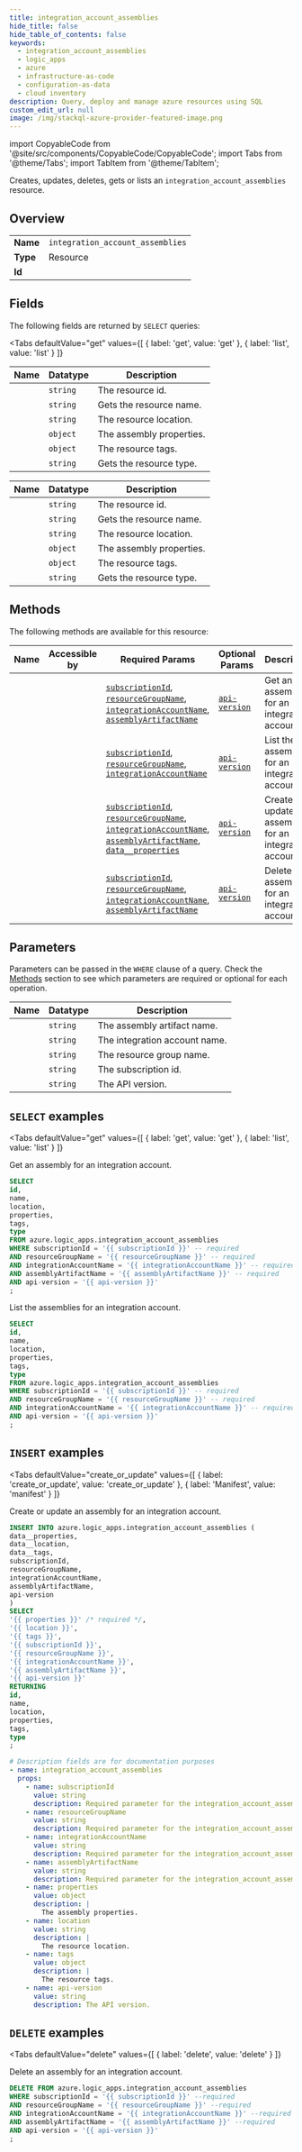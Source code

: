 ```yaml
--- 
title: integration_account_assemblies
hide_title: false
hide_table_of_contents: false
keywords:
  - integration_account_assemblies
  - logic_apps
  - azure
  - infrastructure-as-code
  - configuration-as-data
  - cloud inventory
description: Query, deploy and manage azure resources using SQL
custom_edit_url: null
image: /img/stackql-azure-provider-featured-image.png
---
```


import CopyableCode from '@site/src/components/CopyableCode/CopyableCode';
import Tabs from '@theme/Tabs';
import TabItem from '@theme/TabItem';

Creates, updates, deletes, gets or lists an <code>integration_account_assemblies</code> resource.

## Overview
<table><tbody>
<tr><td><b>Name</b></td><td><code>integration_account_assemblies</code></td></tr>
<tr><td><b>Type</b></td><td>Resource</td></tr>
<tr><td><b>Id</b></td><td><CopyableCode code="azure.logic_apps.integration_account_assemblies" /></td></tr>
</tbody></table>

## Fields

The following fields are returned by `SELECT` queries:

<Tabs
    defaultValue="get"
    values={[
        { label: 'get', value: 'get' },
        { label: 'list', value: 'list' }
    ]}
>
<TabItem value="get">

<table>
<thead>
    <tr>
    <th>Name</th>
    <th>Datatype</th>
    <th>Description</th>
    </tr>
</thead>
<tbody>
<tr>
    <td><CopyableCode code="id" /></td>
    <td><code>string</code></td>
    <td>The resource id.</td>
</tr>
<tr>
    <td><CopyableCode code="name" /></td>
    <td><code>string</code></td>
    <td>Gets the resource name.</td>
</tr>
<tr>
    <td><CopyableCode code="location" /></td>
    <td><code>string</code></td>
    <td>The resource location.</td>
</tr>
<tr>
    <td><CopyableCode code="properties" /></td>
    <td><code>object</code></td>
    <td>The assembly properties.</td>
</tr>
<tr>
    <td><CopyableCode code="tags" /></td>
    <td><code>object</code></td>
    <td>The resource tags.</td>
</tr>
<tr>
    <td><CopyableCode code="type" /></td>
    <td><code>string</code></td>
    <td>Gets the resource type.</td>
</tr>
</tbody>
</table>
</TabItem>
<TabItem value="list">

<table>
<thead>
    <tr>
    <th>Name</th>
    <th>Datatype</th>
    <th>Description</th>
    </tr>
</thead>
<tbody>
<tr>
    <td><CopyableCode code="id" /></td>
    <td><code>string</code></td>
    <td>The resource id.</td>
</tr>
<tr>
    <td><CopyableCode code="name" /></td>
    <td><code>string</code></td>
    <td>Gets the resource name.</td>
</tr>
<tr>
    <td><CopyableCode code="location" /></td>
    <td><code>string</code></td>
    <td>The resource location.</td>
</tr>
<tr>
    <td><CopyableCode code="properties" /></td>
    <td><code>object</code></td>
    <td>The assembly properties.</td>
</tr>
<tr>
    <td><CopyableCode code="tags" /></td>
    <td><code>object</code></td>
    <td>The resource tags.</td>
</tr>
<tr>
    <td><CopyableCode code="type" /></td>
    <td><code>string</code></td>
    <td>Gets the resource type.</td>
</tr>
</tbody>
</table>
</TabItem>
</Tabs>

## Methods

The following methods are available for this resource:

<table>
<thead>
    <tr>
    <th>Name</th>
    <th>Accessible by</th>
    <th>Required Params</th>
    <th>Optional Params</th>
    <th>Description</th>
    </tr>
</thead>
<tbody>
<tr>
    <td><a href="#get"><CopyableCode code="get" /></a></td>
    <td><CopyableCode code="select" /></td>
    <td><a href="#parameter-subscriptionId"><code>subscriptionId</code></a>, <a href="#parameter-resourceGroupName"><code>resourceGroupName</code></a>, <a href="#parameter-integrationAccountName"><code>integrationAccountName</code></a>, <a href="#parameter-assemblyArtifactName"><code>assemblyArtifactName</code></a></td>
    <td><a href="#parameter-api-version"><code>api-version</code></a></td>
    <td>Get an assembly for an integration account.</td>
</tr>
<tr>
    <td><a href="#list"><CopyableCode code="list" /></a></td>
    <td><CopyableCode code="select" /></td>
    <td><a href="#parameter-subscriptionId"><code>subscriptionId</code></a>, <a href="#parameter-resourceGroupName"><code>resourceGroupName</code></a>, <a href="#parameter-integrationAccountName"><code>integrationAccountName</code></a></td>
    <td><a href="#parameter-api-version"><code>api-version</code></a></td>
    <td>List the assemblies for an integration account.</td>
</tr>
<tr>
    <td><a href="#create_or_update"><CopyableCode code="create_or_update" /></a></td>
    <td><CopyableCode code="insert" /></td>
    <td><a href="#parameter-subscriptionId"><code>subscriptionId</code></a>, <a href="#parameter-resourceGroupName"><code>resourceGroupName</code></a>, <a href="#parameter-integrationAccountName"><code>integrationAccountName</code></a>, <a href="#parameter-assemblyArtifactName"><code>assemblyArtifactName</code></a>, <a href="#parameter-data__properties"><code>data__properties</code></a></td>
    <td><a href="#parameter-api-version"><code>api-version</code></a></td>
    <td>Create or update an assembly for an integration account.</td>
</tr>
<tr>
    <td><a href="#delete"><CopyableCode code="delete" /></a></td>
    <td><CopyableCode code="delete" /></td>
    <td><a href="#parameter-subscriptionId"><code>subscriptionId</code></a>, <a href="#parameter-resourceGroupName"><code>resourceGroupName</code></a>, <a href="#parameter-integrationAccountName"><code>integrationAccountName</code></a>, <a href="#parameter-assemblyArtifactName"><code>assemblyArtifactName</code></a></td>
    <td><a href="#parameter-api-version"><code>api-version</code></a></td>
    <td>Delete an assembly for an integration account.</td>
</tr>
</tbody>
</table>

## Parameters

Parameters can be passed in the `WHERE` clause of a query. Check the [Methods](#methods) section to see which parameters are required or optional for each operation.

<table>
<thead>
    <tr>
    <th>Name</th>
    <th>Datatype</th>
    <th>Description</th>
    </tr>
</thead>
<tbody>
<tr id="parameter-assemblyArtifactName">
    <td><CopyableCode code="assemblyArtifactName" /></td>
    <td><code>string</code></td>
    <td>The assembly artifact name.</td>
</tr>
<tr id="parameter-integrationAccountName">
    <td><CopyableCode code="integrationAccountName" /></td>
    <td><code>string</code></td>
    <td>The integration account name.</td>
</tr>
<tr id="parameter-resourceGroupName">
    <td><CopyableCode code="resourceGroupName" /></td>
    <td><code>string</code></td>
    <td>The resource group name.</td>
</tr>
<tr id="parameter-subscriptionId">
    <td><CopyableCode code="subscriptionId" /></td>
    <td><code>string</code></td>
    <td>The subscription id.</td>
</tr>
<tr id="parameter-api-version">
    <td><CopyableCode code="api-version" /></td>
    <td><code>string</code></td>
    <td>The API version.</td>
</tr>
</tbody>
</table>

## `SELECT` examples

<Tabs
    defaultValue="get"
    values={[
        { label: 'get', value: 'get' },
        { label: 'list', value: 'list' }
    ]}
>
<TabItem value="get">

Get an assembly for an integration account.

```sql
SELECT
id,
name,
location,
properties,
tags,
type
FROM azure.logic_apps.integration_account_assemblies
WHERE subscriptionId = '{{ subscriptionId }}' -- required
AND resourceGroupName = '{{ resourceGroupName }}' -- required
AND integrationAccountName = '{{ integrationAccountName }}' -- required
AND assemblyArtifactName = '{{ assemblyArtifactName }}' -- required
AND api-version = '{{ api-version }}'
;
```
</TabItem>
<TabItem value="list">

List the assemblies for an integration account.

```sql
SELECT
id,
name,
location,
properties,
tags,
type
FROM azure.logic_apps.integration_account_assemblies
WHERE subscriptionId = '{{ subscriptionId }}' -- required
AND resourceGroupName = '{{ resourceGroupName }}' -- required
AND integrationAccountName = '{{ integrationAccountName }}' -- required
AND api-version = '{{ api-version }}'
;
```
</TabItem>
</Tabs>


## `INSERT` examples

<Tabs
    defaultValue="create_or_update"
    values={[
        { label: 'create_or_update', value: 'create_or_update' },
        { label: 'Manifest', value: 'manifest' }
    ]}
>
<TabItem value="create_or_update">

Create or update an assembly for an integration account.

```sql
INSERT INTO azure.logic_apps.integration_account_assemblies (
data__properties,
data__location,
data__tags,
subscriptionId,
resourceGroupName,
integrationAccountName,
assemblyArtifactName,
api-version
)
SELECT 
'{{ properties }}' /* required */,
'{{ location }}',
'{{ tags }}',
'{{ subscriptionId }}',
'{{ resourceGroupName }}',
'{{ integrationAccountName }}',
'{{ assemblyArtifactName }}',
'{{ api-version }}'
RETURNING
id,
name,
location,
properties,
tags,
type
;
```
</TabItem>
<TabItem value="manifest">

```yaml
# Description fields are for documentation purposes
- name: integration_account_assemblies
  props:
    - name: subscriptionId
      value: string
      description: Required parameter for the integration_account_assemblies resource.
    - name: resourceGroupName
      value: string
      description: Required parameter for the integration_account_assemblies resource.
    - name: integrationAccountName
      value: string
      description: Required parameter for the integration_account_assemblies resource.
    - name: assemblyArtifactName
      value: string
      description: Required parameter for the integration_account_assemblies resource.
    - name: properties
      value: object
      description: |
        The assembly properties.
    - name: location
      value: string
      description: |
        The resource location.
    - name: tags
      value: object
      description: |
        The resource tags.
    - name: api-version
      value: string
      description: The API version.
```
</TabItem>
</Tabs>


## `DELETE` examples

<Tabs
    defaultValue="delete"
    values={[
        { label: 'delete', value: 'delete' }
    ]}
>
<TabItem value="delete">

Delete an assembly for an integration account.

```sql
DELETE FROM azure.logic_apps.integration_account_assemblies
WHERE subscriptionId = '{{ subscriptionId }}' --required
AND resourceGroupName = '{{ resourceGroupName }}' --required
AND integrationAccountName = '{{ integrationAccountName }}' --required
AND assemblyArtifactName = '{{ assemblyArtifactName }}' --required
AND api-version = '{{ api-version }}'
;
```
</TabItem>
</Tabs>
